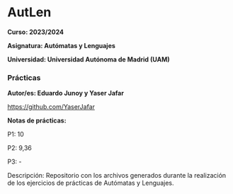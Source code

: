 # AutLen

**Curso: 2023/2024**

**Asignatura: Autómatas y Lenguajes**

**Universidad: Universidad Autónoma de Madrid (UAM)**

### Prácticas

**Autor/es: Eduardo Junoy y Yaser Jafar**

https://github.com/YaserJafar

**Notas de prácticas:**

P1: 10

P2: 9,36

P3: -

Descripción:
Repositorio con los archivos generados durante la realización de los ejercicios de prácticas de Autómatas y Lenguajes.
